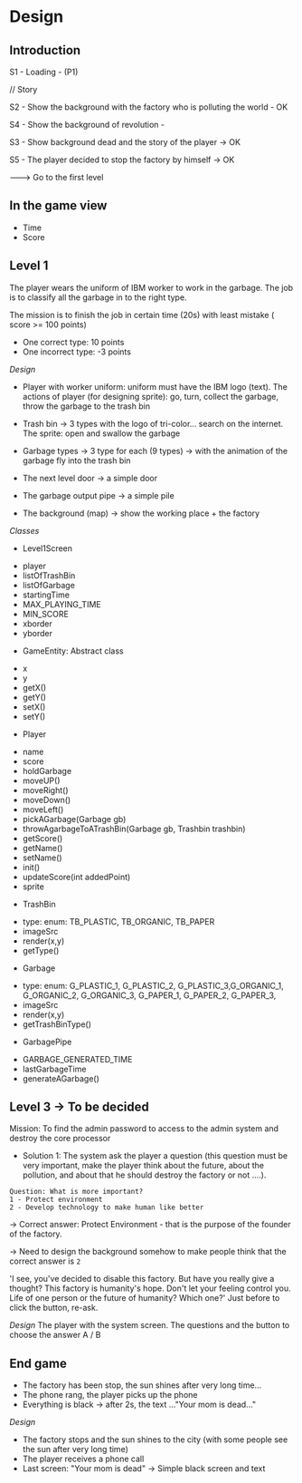 # Design

## Introduction

S1 - Loading - (P1)

// Story

S2 - Show the background with the factory who is polluting the world - OK

S4 - Show the background of revolution -

S3 - Show background dead and the story of the player -> OK

S5 - The player decided to stop the factory by himself -> OK

---> Go to the first level

## In the game view

+ Time
+ Score

## Level 1

The player wears the uniform of IBM worker to work in the garbage. The job is to classify all the garbage in to the right type.

The mission is to finish the job in certain time (20s) with least mistake ( score >= 100 points)

- One correct type: 10 points
- One incorrect type: -3 points


_Design_

+ Player with worker uniform: uniform must have the IBM logo (text). The actions of player (for designing sprite): go, turn, collect the garbage, throw the garbage to the trash bin
+ Trash bin -> 3 types with the logo of tri-color... search on the internet. The sprite: open and swallow the garbage

+ Garbage types -> 3 type for each (9 types) -> with the animation of the garbage fly into the trash bin
+ The next level door -> a simple door
+ The garbage output pipe -> a simple pile
+ The background (map) -> show the working place + the factory

_Classes_

- Level1Screen
+ player
+ listOfTrashBin
+ listOfGarbage
+ startingTime
+ MAX_PLAYING_TIME
+ MIN_SCORE
+ xborder
+ yborder

- GameEntity: Abstract class
+ x
+ y
+ getX()
+ getY()
+ setX()
+ setY()

- Player
+ name
+ score
+ holdGarbage
+ moveUP()
+ moveRight()
+ moveDown()
+ moveLeft()
+ pickAGarbage(Garbage gb)
+ throwAgarbageToATrashBin(Garbage gb, Trashbin trashbin)
+ getScore()
+ getName()
+ setName()
+ init()
+ updateScore(int addedPoint)
+ sprite

- TrashBin
+ type: enum: TB_PLASTIC, TB_ORGANIC, TB_PAPER
+ imageSrc
+ render(x,y)
+ getType()

- Garbage
+ type: enum: G_PLASTIC_1, G_PLASTIC_2, G_PLASTIC_3,G_ORGANIC_1, G_ORGANIC_2, G_ORGANIC_3, G_PAPER_1, G_PAPER_2, G_PAPER_3,
+ imageSrc
+ render(x,y)
+ getTrashBinType()

- GarbagePipe
+ GARBAGE_GENERATED_TIME
+ lastGarbageTime
+ generateAGarbage()

## Level 3 -> To be decided

Mission: To find the admin password to access to the admin system and destroy the core processor

- Solution 1: The system ask the player a question (this question must be very important, make the player think about the future, about the pollution, and about that he should destroy the factory or not ....).

```
Question: What is more important?
1 - Protect environment
2 - Develop technology to make human like better
```

-> Correct answer: Protect Environment - that is the purpose of the founder of the factory.

-> Need to design the background somehow to make people think that the correct answer is `2`

'I see, you've decided to disable this factory.
But have you really give a thought?
This factory is humanity's hope.
Don't let your feeling control you.
Life of one person or the future of humanity?
Which one?'
Just before to click the button, re-ask.

_Design_
The player with the system screen.
The questions and the button to choose the answer A / B

## End game

- The factory has been stop, the sun shines after very long time...
- The phone rang, the player picks up the phone
- Everything is black -> after 2s, the text ..."Your mom is dead..."


_Design_

- The factory stops and the sun shines to the city (with some people see the sun after very long time)
- The player receives a phone call
- Last screen: "Your mom is dead" -> Simple black screen and text